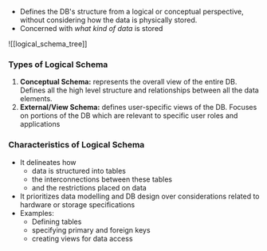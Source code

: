 - Defines the DB's structure from a logical or conceptual perspective, without considering how the data is physically stored.
- Concerned with *what kind of data* is stored 

![[logical_schema_tree]]
### Types of Logical Schema 

1. **Conceptual Schema:** represents the overall view of the entire DB. Defines all the high level structure and relationships between all the data elements.
2. **External/View Schema:** defines user-specific views of the DB. Focuses on portions of the DB which are relevant to specific user roles and applications 


### Characteristics of Logical Schema

- It delineates how 
	- data is structured into tables 
	- the interconnections between these tables 
	- and the restrictions placed on data 
- It prioritizes data modelling and DB design over considerations related to hardware or storage specifications
- Examples:
	- Defining tables 
	- specifying primary and foreign keys
	- creating views for data access 